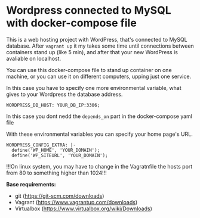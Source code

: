# Wordpress connected to MySQL with docker-compose file

This is a web hosting project with WordPress, that's connected to MySQL database.
After `vagrant up` it my takes some time until connections between containers stand up (like 5 min),
and after that your new WordPress is avaliable on localhost.

You can use this docker-compose file to stand up container on one machine, or you can use it on different computers, upping just one service.

In this case you have to specify one more environmental variable, what gives to your Wordpress the database address.

    WORDPRESS_DB_HOST: YOUR_DB_IP:3306;
In this case you dont nedd the `depends_on` part in the docker-compose yaml file

With these environmental variables you can specify your home page's URL.

    WORDPRESS_CONFIG_EXTRA: |-
      define('WP_HOME', 'YOUR_DOMAIN');
      define('WP_SITEURL', 'YOUR_DOMAIN');


!!!On linux system, you may have to change in the Vagratnfile the hosts port from 80 to something higher than 1024!!!

**Base requirements:**

 - git (https://git-scm.com/downloads)
 - Vagrant (https://www.vagrantup.com/downloads)
 - Virtualbox (https://www.virtualbox.org/wiki/Downloads)